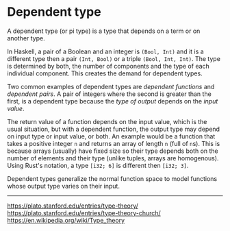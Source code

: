 # Dependent type

A dependent type (or pi type) is a type that depends on a term or on another type.

In Haskell, a pair of a Boolean and an integer is `(Bool, Int)` and it is a different type then a pair `(Int, Bool)` or a triple `(Bool, Int, Int)`. The type is determined by both, the number of components and the type of each individual component. This creates the demand for dependent types.

Two common examples of dependent types are *dependent functions* and *dependent pairs*. A pair of integers where the second is greater than the first, is a dependent type because the *type of output* depends on the *input value*. 

The return value of a function depends on the input value, which is the usual situation, but with a dependent function, the output type may depend on input type or input value, or both. An example would be a function that takes a positive integer `n` and returns an array of length `n` (full of `n`s). This is because arrays (usually) have fixed size so their type depends both on the number of elements and their type (unlike tuples, arrays are homogenous). Using Rust's notation, a type `[i32; 6]` is different then `[i32; 3]`.


Dependent types generalize the normal function space to model functions whose output type varies on their input.




---

https://plato.stanford.edu/entries/type-theory/
https://plato.stanford.edu/entries/type-theory-church/
https://en.wikipedia.org/wiki/Type_theory
